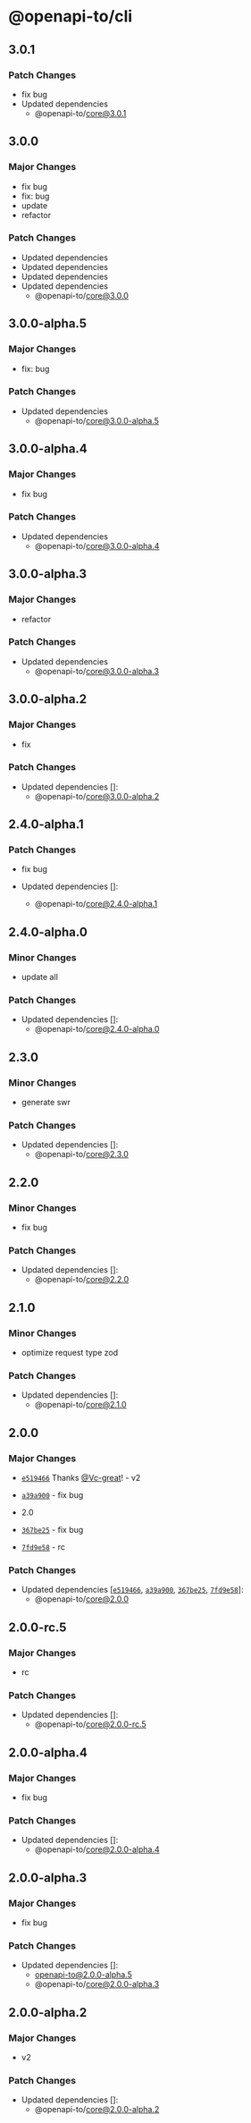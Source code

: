 # @openapi-to/cli

## 3.0.1

### Patch Changes

- fix bug
- Updated dependencies
  - @openapi-to/core@3.0.1

## 3.0.0

### Major Changes

- fix bug
- fix: bug
- update
- refactor

### Patch Changes

- Updated dependencies
- Updated dependencies
- Updated dependencies
- Updated dependencies
  - @openapi-to/core@3.0.0

## 3.0.0-alpha.5

### Major Changes

- fix: bug

### Patch Changes

- Updated dependencies
  - @openapi-to/core@3.0.0-alpha.5

## 3.0.0-alpha.4

### Major Changes

- fix bug

### Patch Changes

- Updated dependencies
  - @openapi-to/core@3.0.0-alpha.4

## 3.0.0-alpha.3

### Major Changes

- refactor

### Patch Changes

- Updated dependencies
  - @openapi-to/core@3.0.0-alpha.3

## 3.0.0-alpha.2

### Major Changes

- fix

### Patch Changes

- Updated dependencies []:
  - @openapi-to/core@3.0.0-alpha.2

## 2.4.0-alpha.1

### Patch Changes

- fix bug

- Updated dependencies []:
  - @openapi-to/core@2.4.0-alpha.1

## 2.4.0-alpha.0

### Minor Changes

- update all

### Patch Changes

- Updated dependencies []:
  - @openapi-to/core@2.4.0-alpha.0

## 2.3.0

### Minor Changes

- generate swr

### Patch Changes

- Updated dependencies []:
  - @openapi-to/core@2.3.0

## 2.2.0

### Minor Changes

- fix bug

### Patch Changes

- Updated dependencies []:
  - @openapi-to/core@2.2.0

## 2.1.0

### Minor Changes

- optimize request type zod

### Patch Changes

- Updated dependencies []:
  - @openapi-to/core@2.1.0

## 2.0.0

### Major Changes

- [`e519466`](https://github.com/Vc-great/openapi-to/commit/e5194667c7416e817a498d592c357a7ae9c05f22) Thanks [@Vc-great](https://github.com/Vc-great)! - v2

- [`a39a900`](https://github.com/Vc-great/openapi-to/commit/a39a9002dda434d8a65768f55c69875ed8ad1eea) - fix bug

- 2.0

- [`367be25`](https://github.com/Vc-great/openapi-to/commit/367be252aa434487c09c4566e77792839867b509) - fix bug

- [`7fd9e58`](https://github.com/Vc-great/openapi-to/commit/7fd9e58417ef5563dedf945fbb030b70b8b09bd6) - rc

### Patch Changes

- Updated dependencies [[`e519466`](https://github.com/Vc-great/openapi-to/commit/e5194667c7416e817a498d592c357a7ae9c05f22), [`a39a900`](https://github.com/Vc-great/openapi-to/commit/a39a9002dda434d8a65768f55c69875ed8ad1eea), [`367be25`](https://github.com/Vc-great/openapi-to/commit/367be252aa434487c09c4566e77792839867b509), [`7fd9e58`](https://github.com/Vc-great/openapi-to/commit/7fd9e58417ef5563dedf945fbb030b70b8b09bd6)]:
  - @openapi-to/core@2.0.0

## 2.0.0-rc.5

### Major Changes

- rc

### Patch Changes

- Updated dependencies []:
  - @openapi-to/core@2.0.0-rc.5

## 2.0.0-alpha.4

### Major Changes

- fix bug

### Patch Changes

- Updated dependencies []:
  - @openapi-to/core@2.0.0-alpha.4

## 2.0.0-alpha.3

### Major Changes

- fix bug

### Patch Changes

- Updated dependencies []:
  - openapi-to@2.0.0-alpha.5
  - @openapi-to/core@2.0.0-alpha.3

## 2.0.0-alpha.2

### Major Changes

- v2

### Patch Changes

- Updated dependencies []:
  - @openapi-to/core@2.0.0-alpha.2
